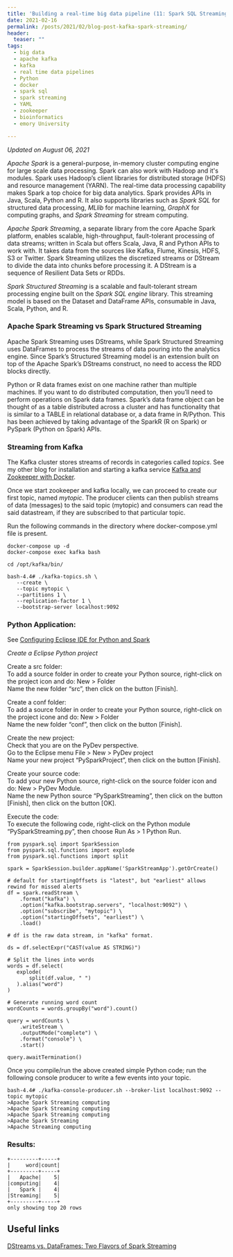 ```yaml
---
title: 'Building a real-time big data pipeline (11: Spark SQL Streaming, Kafka, Python)'
date: 2021-02-16
permalink: /posts/2021/02/blog-post-kafka-spark-streaming/
header:
  teaser: ""
tags:
  - big data
  - apache kafka
  - kafka
  - real time data pipelines 
  - Python
  - docker
  - spark sql
  - spark streaming 
  - YAML
  - zookeeper
  - bioinformatics
  - emory University 

---  
```

*Updated on August 06, 2021*  

*Apache Spark* is a general-purpose, in-memory cluster computing engine for large scale data processing. Spark can also work with Hadoop and it's modules. Spark uses Hadoop’s client libraries for distributed storage (HDFS) and resource management (YARN). The real-time data processing capability makes Spark a top choice for big data analytics. Spark provides APIs in Java, Scala, Python and R. It also supports libraries such as *Spark SQL* for structured data processing, *MLlib* for machine learning, *GraphX* for computing graphs, and *Spark Streaming* for stream computing.  

*Apache Spark Streaming*, a separate library from the core Apache Spark platform, enables scalable, high-throughput, fault-tolerant processing of data streams; written in Scala but offers Scala, Java, R and Python APIs to work with. It takes data from the sources like Kafka, Flume, Kinesis, HDFS, S3 or Twitter. Spark Streaming utilizes the discretized streams or DStream to divide the data into chunks before processing it. A DStream is a sequence of Resilient Data Sets or RDDs.  

*Spark Structured Streaming* is a scalable and fault-tolerant stream processing engine built on the *Spark SQL engine* library. This streaming model is based on the Dataset and DataFrame APIs, consumable in Java, Scala, Python, and R.  

### Apache Spark Streaming vs Spark Structured Streaming   
Apache Spark Streaming uses DStreams, while Spark Structured Streaming uses DataFrames to process the streams of data pouring into the analytics engine. Since Spark’s Structured Streaming model is an extension built on top of the Apache Spark’s DStreams construct, no need to access the RDD blocks directly.  

Python or R data frames exist on one machine rather than multiple machines. If you want to do distributed computation, then you’ll need to perform operations on Spark data frames. Spark’s data frame object can be thought of as a table distributed across a cluster and has functionality that is similar to a TABLE in relational database or, a data frame in R/Python. This has been achieved by taking advantage of the SparkR (R on Spark) or PySpark (Python on Spark) APIs.  

### Streaming from Kafka  

The Kafka cluster stores streams of records in categories called *topics*. See my other blog for installation and starting a kafka service [Kafka and Zookeeper with Docker](https://adinasarapu.github.io/posts/2020/01/blog-post-kafka/).  

Once we start zookeeper and kafka locally, we can proceed to create our first topic, named *mytopic*. The producer clients can then publish streams of data (messages) to the said topic (mytopic) and consumers can read the said datastream, if they are subscribed to that particular topic.  

Run the following commands in the directory where docker-compose.yml file is present.  

```
docker-compose up -d
docker-compose exec kafka bash
```  

```
cd /opt/kafka/bin/

bash-4.4# ./kafka-topics.sh \  
   --create \  
   --topic mytopic \  
   --partitions 1 \  
   --replication-factor 1 \  
   --bootstrap-server localhost:9092  
```

### Python Application:  

See [Configuring Eclipse IDE for Python and Spark](https://enahwe.wordpress.com)  

*Create a Eclipse Python project*  

Create a src folder:  
To add a source folder in order to create your Python source, right-click on the project icon and do: New > Folder   
Name the new folder “src”, then click on the button [Finish].  

Create a conf folder:  
To add a source folder in order to create your Python source, right-click on the project icone and do: New > Folder  
Name the new folder “conf”, then click on the button [Finish].  

Create the new project:  
Check that you are on the PyDev perspective.  
Go to the Eclipse menu File > New > PyDev project  
Name your new project “PySparkProject”, then click on the button [Finish].  

Create your source code:  
To add your new Python source, right-click on the source folder icon and do: New > PyDev Module.  
Name the new Python source “PySparkStreaming”, then click on the button [Finish], then click on the button [OK].  

Execute the code:  
To execute the following code, right-click on the Python module “PySparkStreaming.py”, then choose Run As > 1 Python Run.  

```
from pyspark.sql import SparkSession
from pyspark.sql.functions import explode
from pyspark.sql.functions import split

spark = SparkSession.builder.appName('SparkStreamApp').getOrCreate()

# default for startingOffsets is "latest", but "earliest" allows rewind for missed alerts  
df = spark.readStream \
    .format("kafka") \
    .option("kafka.bootstrap.servers", "localhost:9092") \
    .option("subscribe", "mytopic") \
    .option("startingOffsets", "earliest") \
    .load()

# df is the raw data stream, in "kafka" format.

ds = df.selectExpr("CAST(value AS STRING)")

# Split the lines into words
words = df.select(
   explode(
       split(df.value, " ")
   ).alias("word")
)

# Generate running word count
wordCounts = words.groupBy("word").count()

query = wordCounts \
    .writeStream \
    .outputMode("complete") \
    .format("console") \
    .start()

query.awaitTermination()
```

Once you compile/run the above created simple Python code; run the following console producer to write a few events into your topic.  

```
bash-4.4# ./kafka-console-producer.sh --broker-list localhost:9092 --topic mytopic
>Apache Spark Streaming computing
>Apache Spark Streaming computing
>Apache Spark Streaming computing
>Apache Spark Streaming
>Apache Streaming computing
``` 

### Results:  

```
+---------+-----+
|     word|count|
+---------+-----+
|   Apache|    5|
|computing|    4|
|   Spark |    4|
|Streaming|    5|
+---------+-----+  
only showing top 20 rows
```  

## Useful links 

[DStreams vs. DataFrames: Two Flavors of Spark Streaming](https://www.qubole.com/blog/dstreams-vs-dataframes-two-flavors-of-spark-streaming/)  

